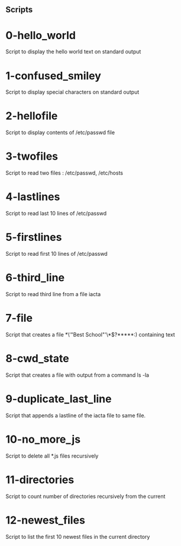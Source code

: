## Scripts

# 0-hello_world
Script to display the hello world text on standard output

# 1-confused_smiley
Script to display special characters on standard output

# 2-hellofile
Script to display contents of /etc/passwd file

# 3-twofiles
Script to read two files : /etc/passwd, /etc/hosts

# 4-lastlines
Script to read last 10 lines of /etc/passwd

# 5-firstlines
Script to read first 10 lines of /etc/passwd

# 6-third_line
Script to read third line from a file iacta

# 7-file
Script that creates a file \*\\'"Best School"\'\\*$\?\*\*\*\*\*:) containing text

# 8-cwd_state
Script that creates a file with output from a command ls -la

# 9-duplicate_last_line
Script that appends a lastline of the iacta file to same file.

# 10-no_more_js
Script to delete all *.js files recursively

# 11-directories
Script to count number of directories recursively from the current

# 12-newest_files
Script to list the first 10 newest files in the current directory

